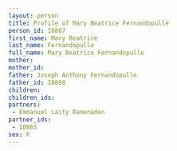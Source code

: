 ```yaml
---
layout: person
title: Profile of Mary Beatrice Fernandopulle
person_id: I0867
first_name: Mary Beatrice
last_name: Fernandopulle
full_name: Mary Beatrice Fernandopulle
mother: 
mother_id: 
father: Joseph Anthony Fernandopulle
father_id: I0868
children:
children_ids:
partners:
 - Emmanuel Laity Ramenaden
partner_ids:
 - I0865
sex: F
---
```


